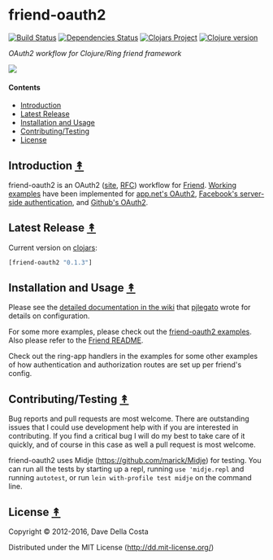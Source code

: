 # friend-oauth2
[![Build Status][travis-badge]][travis]
[![Dependencies Status][deps-badge]][deps]
[![Clojars Project][clojars-badge]][clojars]
[![Clojure version][clojure-v]](project.clj)

*OAuth2 workflow for Clojure/Ring friend framework*

[![][logo]][logo-large]


#### Contents

* [Introduction](#introduction-)
* [Latest Release](#latest-release-)
* [Installation and Usage](#installation-and-usage-)
* [Contributing/Testing](#contributingtesting-)
* [License](#license-)


## Introduction [&#x219F;](#contents)

friend-oauth2 is an OAuth2 ([site][oauth2 site], [RFC][oauth2 rfc]) workflow
for [Friend][friend url]. [Working examples][friend oauth2 examples] have been
implemented for [app.net's OAuth2][app.net's OAuth2],
[Facebook's server-side authentication][Facebook's auth], and
[Github's OAuth2][Github's OAuth2].


## Latest Release [&#x219F;](#contents)

Current version on [clojars][clojars]:

```clojure
[friend-oauth2 "0.1.3"]
```


## Installation and Usage [&#x219F;](#contents)

Please see the [detailed documentation in the wiki][docs] that
[pjlegato](https://github.com/pjlegato) wrote for details on configuration.

For some more examples, please check out the
[friend-oauth2 examples][friend oauth2 examples]. Also please refer to the
[Friend README][friend url].

Check out the ring-app handlers in the examples for some other examples of
how authentication and authorization routes are set up per friend's config.


## Contributing/Testing [&#x219F;](#contents)

Bug reports and pull requests are most welcome.  There are outstanding issues
that I could use development help with if you are interested in contributing.
If you find a critical bug I will do my best to take care of it quickly, and
of course in this case as well a pull request is most welcome.

friend-oauth2 uses Midje (https://github.com/marick/Midje) for testing.  You
can run all the tests by starting up a repl, running `use 'midje.repl` and
running `autotest`, or run `lein with-profile test midje` on the command line.


## License [&#x219F;](#contents)

Copyright © 2012-2016, Dave Della Costa

Distributed under the MIT License (http://dd.mit-license.org/)

[oauth2 site]: https://oauth.net/2/
[oauth2 rfc]: https://tools.ietf.org/html/rfc6749
[friend url]: https://github.com/cemerick/friend
[friend oauth2 examples]: https://github.com/ddellacosta/friend-oauth2-examples
[app.net's OAuth2]: https://github.com/appdotnet/api-spec/blob/master/auth.md
[Facebook's auth]: https://developers.facebook.com/docs/authentication/server-side/
[Github's OAuth2]: http://developer.github.com/v3/oauth/
[docs]: https://github.com/ddellacosta/friend-oauth2/wiki

[travis]: https://travis-ci.org/oubiwann/friend-oauth2
[travis-badge]: https://travis-ci.org/oubiwann/friend-oauth2.png?branch=master
[deps]: http://jarkeeper.com/oubiwann/friend-oauth2
[deps-badge]: http://jarkeeper.com/oubiwann/friend-oauth2/status.svg
[logo]: resources/images/friend-oauth-logo-x250.png
[logo-large]: resources/images/friend-oauth-logo-x1000.png
[tag-badge]: https://img.shields.io/github/tag/oubiwann/friend-oauth2.svg?maxAge=2592000
[tag]: https://github.com/oubiwann/friend-oauth2/tags
[clojure-v]: https://img.shields.io/badge/clojure-1.5-to-1.8-blue.svg
[clojars]: https://clojars.org/oubiwann/friend-oauth2
[clojars-badge]: https://img.shields.io/clojars/v/friend-oauth2.svg
